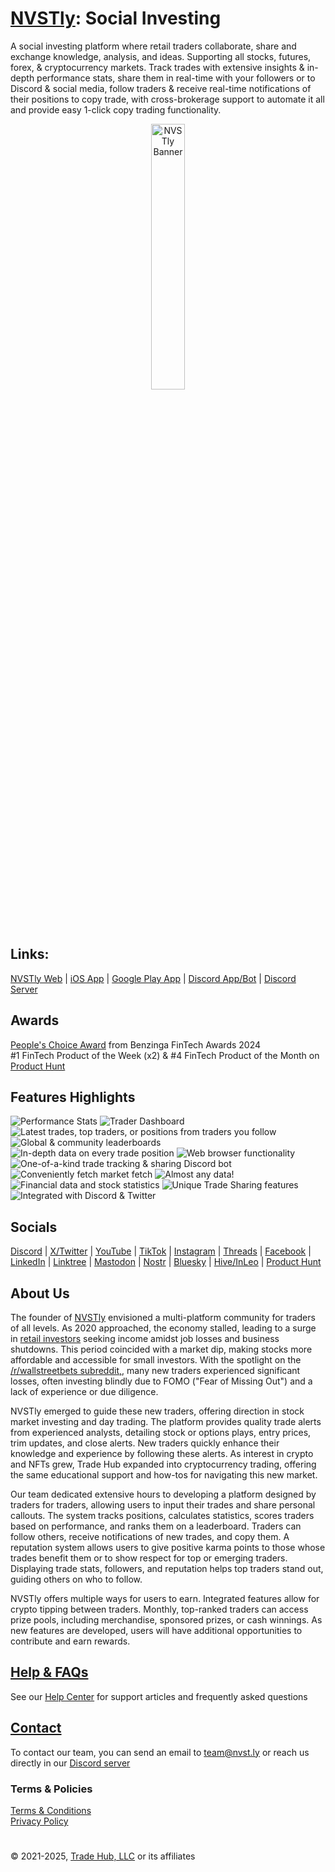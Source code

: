 # [NVSTly](https://nvstly.com): Social Investing

A social investing platform where retail traders collaborate, share and exchange knowledge, analysis, and ideas. Supporting all stocks, futures, forex, & cryptocurrency markets. Track trades with extensive insights & in-depth performance stats, share them in real-time with your followers or to Discord & social media, follow traders & receive real-time notifications of their positions to copy trade, with cross-brokerage support to automate it all and provide easy 1-click copy trading functionality.

<p align="center" width="100%">
    <a href="https://nvstly.com" target="_blank">
        <img width="33%" src="https://cdn.nvstly.com/static/banner_clear.png" alt="NVSTly Banner">
    </a>
</p>

## Links:
[NVSTly Web](https://nvstly.com) | [iOS App](https://nvstly.com/go/ios) | [Google Play App](https://nvstly.com/go/android) | [Discord App/Bot](https://nvstly.com/go/bot) | [Discord Server](https://nvstly.com/go/discord)

## Awards
[People's Choice Award](https://www.benzinga.com/news/events/24/11/42098678/these-are-the-top-fintech-innovators-recognized-at-benzingas-2024-global-fintech-awards) from Benzinga FinTech Awards 2024  
#1 FinTech Product of the Week (x2)  & #4 FinTech Product of the Month on [Product Hunt](https://www.producthunt.com/products/nvstly-social-investing)

## Features Highlights

![Performance Stats](https://i.imgur.com/B3qcWv7.png)
![Trader Dashboard](https://i.imgur.com/RO3rfUH.png)
![Latest trades, top traders, or positions from traders you follow](https://i.imgur.com/JjVIXUL.png)
![Global & community leaderboards](https://i.imgur.com/MGU3wwE.png)
![In-depth data on every trade position](https://i.imgur.com/HnFTMs9.png)
![Web browser functionality](https://i.imgur.com/P5gtJTs.png)
![One-of-a-kind trade tracking & sharing Discord bot](https://i.imgur.com/kBmr2fI.png)
![Conveniently fetch market fetch](https://i.imgur.com/dYIudVA.png)
![Almost any data!](https://i.imgur.com/VwjOvSr.png)
![Financial data and stock statistics](https://i.imgur.com/wW314MR.png)
![Unique Trade Sharing features](https://i.imgur.com/GUG3FXE.png)
![Integrated with Discord & Twitter](https://i.imgur.com/2Lqzayu.png)

## Socials

[Discord](https://nvstly.com/discord) | [X/Twitter](https://nvstly.com/go/x) | [YouTube](https://nvstly.com/go/youtube) | [TikTok](https://nvstly.com/go/) | [Instagram](https://nvstly.com/go/instagram) | [Threads](https://nvstly.com/go/) | [Facebook](https://nvstly.com/go/) | [LinkedIn](https://nvstly.com/go/) | [Linktree](https://nvstly.com/go/linktree) | [Mastodon](https://nvstly.com/go/mastodon) | [Nostr](https://nvstly.com/go/) | [Bluesky](https://nvstly.com/go/bsky) | [Hive/InLeo](https://nvstly.com/hive) | [Product Hunt](https://nvstly.com/go/producthunt)

## About Us

The founder of [NVSTly](https://nvstly.com) envisioned a multi-platform community for traders of all levels. As 2020 approached, the economy stalled, leading to a surge in [retail investors](https://www.investopedia.com/terms/r/retailinvestor.asp) seeking income amidst job losses and business shutdowns. This period coincided with a market dip, making stocks more affordable and accessible for small investors. With the spotlight on the [/r/wallstreetbets subreddit,](https://theprint.in/theprint-essential/the-gamestop-story-how-a-group-of-investors-on-reddit-gave-wall-street-a-wild-week/595181/), many new traders experienced significant losses, often investing blindly due to FOMO ("Fear of Missing Out") and a lack of experience or due diligence.

NVSTly emerged to guide these new traders, offering direction in stock market investing and day trading. The platform provides quality trade alerts from experienced analysts, detailing stock or options plays, entry prices, trim updates, and close alerts. New traders quickly enhance their knowledge and experience by following these alerts. As interest in crypto and NFTs grew, Trade Hub expanded into cryptocurrency trading, offering the same educational support and how-tos for navigating this new market.

Our team dedicated extensive hours to developing a platform designed by traders for traders, allowing users to input their trades and share personal callouts. The system tracks positions, calculates statistics, scores traders based on performance, and ranks them on a leaderboard. Traders can follow others, receive notifications of new trades, and copy them. A reputation system allows users to give positive karma points to those whose trades benefit them or to show respect for top or emerging traders. Displaying trade stats, followers, and reputation helps top traders stand out, guiding others on who to follow.

NVSTly offers multiple ways for users to earn. Integrated features allow for crypto tipping between traders. Monthly, top-ranked traders can access prize pools, including merchandise, sponsored prizes, or cash winnings. As new features are developed, users will have additional opportunities to contribute and earn rewards.

## [Help & FAQs](https://help.nvstly.com)
See our [Help Center](https://help.nvstly.com) for support articles and frequently asked questions

## [Contact](https://nvstly.com/contact)
To contact our team, you can send an email to team@nvst.ly or reach us directly in our [Discord server](https://nvstly.com/discord)


### Terms & Policies

[Terms & Conditions](https://nvstly.com/terms)   
[Privacy Policy](https://nvstly.com/privacy)

#
© 2021-2025, [Trade Hub, LLC](https://tradehub.llc) or its affiliates
